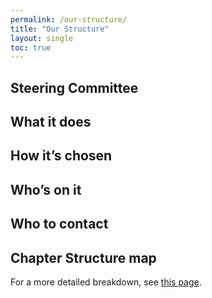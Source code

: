 ```yaml
---
permalink: /our-structure/
title: "Our Structure"
layout: single
toc: true
---
```

## Steering Committee

## What it does

## How it’s chosen

## Who’s on it

## Who to contact

## Chapter Structure map

For a more detailed breakdown, see <a href=/structure-and-campaigns/>this page</a>.
